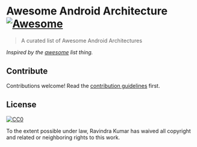 # Awesome Android Architecture [![Awesome](https://cdn.rawgit.com/sindresorhus/awesome/d7305f38d29fed78fa85652e3a63e154dd8e8829/media/badge.svg)](https://github.com/sindresorhus/awesome)

> A curated list of Awesome Android Architectures

*Inspired by the [awesome](https://github.com/sindresorhus/awesome) list thing.*

<!--
## Heading

### Subheading

- List item
- List item
- List item
-->

## Contribute

Contributions welcome! Read the [contribution guidelines](contributing.md) first.

## License

[![CC0](http://i.creativecommons.org/p/zero/1.0/88x31.png)](http://creativecommons.org/publicdomain/zero/1.0/)

To the extent possible under law, Ravindra Kumar has waived all copyright and related or neighboring rights to this work.
